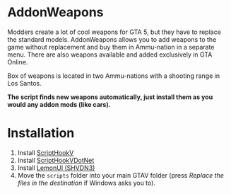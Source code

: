 # AddonWeapons
Modders create a lot of cool weapons for GTA 5, but they have to replace the standard models. AddonWeapons allows you to add weapons to the game without replacement and buy them in Ammu-nation in a separate menu. There are also weapons available and added exclusively in GTA Online.

Box of weapons is located in two Ammu-nations with a shooting range in Los Santos.

**The script finds new weapons automatically, just install them as you would any addon mods (like cars).**

# Installation

1. Install [ScriptHookV](http://dev-c.com/gtav/scripthookv/)
2. Install [ScriptHookVDotNet](https://github.com/scripthookvdotnet/scripthookvdotnet/releases/latest)
3. Install [LemonUI (SHVDN3)](https://github.com/LemonUIbyLemon/LemonUI/releases/latest)
4. Move the `scripts` folder into your main GTAV folder (press _Replace the files in the destination_ if Windows asks you to).
